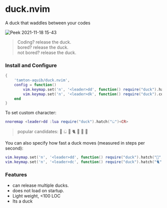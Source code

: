 # duck.nvim

A duck that waddles between your codes

![Peek 2021-11-18 15-43](https://user-images.githubusercontent.com/77913442/142396581-787616c0-92c9-4ddd-aa15-7bd218f6011b.gif)

> Coding? release the duck. <br />
> bored? release the duck. <br />
> not bored? release the duck. <br />

### Install and Configure

```lua
{
    'tamton-aquib/duck.nvim',
    config = function()
        vim.keymap.set('n', '<leader>dd', function() require("duck").hatch() end, {})
        vim.keymap.set('n', '<leader>dk', function() require("duck").cook() end, {})
    end
}
```

To set custom character:
```lua
nnoremap <leader>dd :lua require("duck").hatch("ඞ")<CR>
```
> popular candidates: 🦆 ඞ  🦀 🐈 🐎 🦖 🐤 

You can also specify how fast a duck moves (measured in steps per second):
```lua
vim.keymap.set('n', '<leader>dd', function() require("duck").hatch("🦆", 10) end, {}) -- A pretty fast duck
vim.keymap.set('n', '<leader>dc', function() require("duck").hatch("🐈", 0.75) end, {}) -- Quite a mellow cat
```

### Features
- can release multiple ducks.
- does not load on startup.
- Light weight, <100 LOC
- Its a duck
